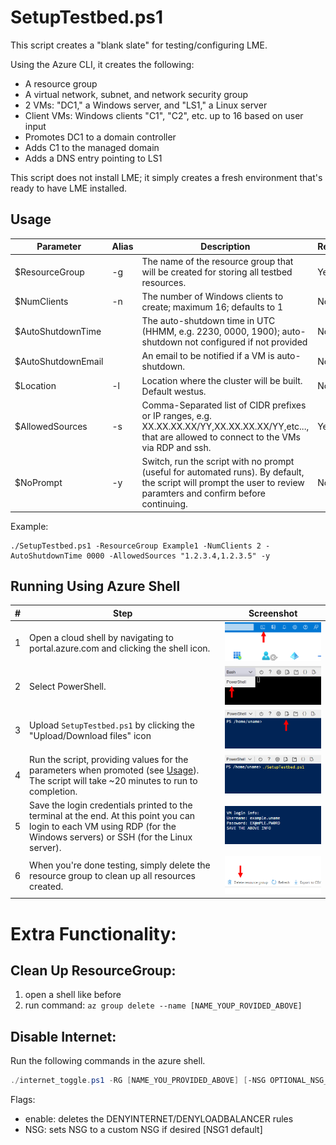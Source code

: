 # SetupTestbed.ps1
This script creates a "blank slate" for testing/configuring LME.

Using the Azure CLI, it creates the following:
- A resource group
- A virtual network, subnet, and network security group
- 2 VMs: "DC1," a Windows server, and "LS1," a Linux server
- Client VMs: Windows clients "C1", "C2", etc. up to 16 based on user input 
- Promotes DC1 to a domain controller
- Adds C1 to the managed domain
- Adds a DNS entry pointing to LS1

This script does not install LME; it simply creates a fresh environment that's ready to have LME installed.

## Usage
| **Parameter**          | **Alias** | **Description**                                                                        | **Required**                          |
|------------------------|-----------|----------------------------------------------------------------------------------------|---------------------------------------|
| $ResourceGroup         | -g | The name of the resource group that will be created for storing all testbed resources. | Yes                                   |
| $NumClients            | -n | The number of Windows clients to create; maximum 16; defaults to 1                                    | No                                   |
| $AutoShutdownTime      | | The auto-shutdown time in UTC (HHMM, e.g. 2230, 0000, 1900); auto-shutdown not configured if not provided                            | No |
| $AutoShutdownEmail     | | An email to be notified if a VM is auto-shutdown.                                      | No                                    |
| $Location     | -l | Location where the cluster will be built. Default westus.                                      | No                                    |
| $AllowedSources       | -s | Comma-Separated list of CIDR prefixes or IP ranges, e.g. XX.XX.XX.XX/YY,XX.XX.XX.XX/YY,etc..., that are allowed to connect to the VMs via RDP and ssh.                                      | Yes                                    |
| $NoPrompt | -y | Switch, run the script with no prompt (useful for automated runs). By default, the script will prompt the user to review paramters and confirm before continuing. | No |

Example:
```
./SetupTestbed.ps1 -ResourceGroup Example1 -NumClients 2 -AutoShutdownTime 0000 -AllowedSources "1.2.3.4,1.2.3.5" -y
```

## Running Using Azure Shell
| **#** | **Step**                                                                                                                                                                 | **Screenshot**                                        |
|-------|--------------------------------------------------------------------------------------------------------------------------------------------------------------------------|-------------------------------------------------------|
| 1     | Open a cloud shell by navigating to portal.azure.com and clicking the shell icon.                                                                                        | ![image](/docs/imgs/testing-screenshots/shell.png)    |
| 2     | Select PowerShell.                                                                                                                                                       | ![image](/docs/imgs/testing-screenshots/shell2.png)  |
| 3     | Upload `SetupTestbed.ps1` by clicking the "Upload/Download files" icon                                                                                                   | ![image](/docs/imgs/testing-screenshots/shell3.png)   |
| 4     | Run the script, providing values for the parameters when promoted (see [Usage](#usage)). The script will take ~20 minutes to run to completion.                          | ![image](/docs/imgs/testing-screenshots/shell4.png)  |
| 5     | Save the login credentials printed to the terminal at the end. At this point you can login to each VM using RDP (for the Windows servers) or SSH (for the Linux server). | ![image](/docs/imgs/testing-screenshots/shell5.png)                                           |
| 6     | When you're done testing, simply delete the resource group to clean up all resources created.                                                                            | ![image](/docs/imgs/testing-screenshots/delete.png)                                           |

# Extra Functionality:
 
## Clean Up ResourceGroup: 

1. open a shell like before 
2. run command: `az group delete --name [NAME_YOUP_ROVIDED_ABOVE]`

## Disable Internet: 
Run the following commands in the azure shell.  

```powershell
./internet_toggle.ps1 -RG [NAME_YOU_PROVIDED_ABOVE] [-NSG OPTIONAL_NSG_GROUP] [-enable]
```

Flags:
  - enable: deletes the DENYINTERNET/DENYLOADBALANCER rules
  - NSG: sets NSG to a custom NSG if desired [NSG1 default]

